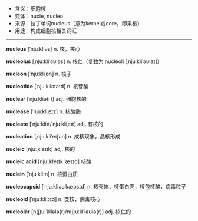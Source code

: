 - <span class="definition">含义：细胞核</span>
- <span class="definition">变体：nucle, nucleo</span>
- <span class="definition">来源：拉丁单词nucleus（意为kernel或core，即果核）</span>
- <span class="definition">用途：构成细胞核相关词汇</span>

---

<span class="vocabulary">**nucleus**</span> [ˈnjuːkliəs] n. 核，核心

<span class="vocabulary">**nucleolus**</span> [ˌnjuːkliˈəʊləs] n. 核仁（复数为 nucleoli [ˌnjuːkliˈəʊlaɪ]）

<span class="vocabulary">**nucleon**</span> [ˈnjuːkliˌɒn] n. 核子

<span class="vocabulary">**nucleotide**</span> [ˈnjuːkliətaɪd] n. 核苷酸

<span class="vocabulary">**nuclear**</span> [ˈnjuːkliə(r)] adj. 细胞核的

<span class="vocabulary">**nuclease**</span> [ˈnjuːkliˌeɪz] n. 核酸酶

<span class="vocabulary">**nucleate**</span> [ˈnjuːkliɪt/ˈnjuːkliˌeɪt] adj. 有核的

<span class="vocabulary">**nucleation**</span> [ˌnjuːkliˈeɪʃən] n. 成核现象，晶核形成

<span class="vocabulary">**nucleic**</span> [njuːˌkleɪɪk] adj. 核的 

<span class="vocabulary">**nucleic acid**</span> [njuːˌkleɪɪk ˈæsɪd] 核酸

<span class="vocabulary">**nuclein**</span> [ˈnjuːkliɪn] n. 核蛋白质

<span class="vocabulary">**nucleocapsid**</span> [ˌnjuːkliəʊˈkæpsɪd] n. 核壳体，核蛋白壳，核包核酸，病毒粒子

<span class="vocabulary">**nucleoid**</span> [ˈnjuːkliˌɔɪd] n. 类核，病毒核心

<span class="vocabulary">**nucleolar**</span> [n(j)uːˈkliələ(r)/n(j)uːkliˈəʊlə(r)] adj. 核仁的

